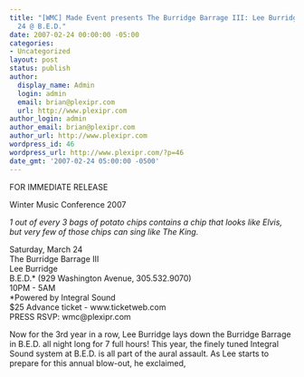```yaml
---
title: "[WMC] Made Event presents The Burridge Barrage III: Lee Burridge - Sat. March
  24 @ B.E.D."
date: 2007-02-24 00:00:00 -05:00
categories:
- Uncategorized
layout: post
status: publish
author:
  display_name: Admin
  login: admin
  email: brian@plexipr.com
  url: http://www.plexipr.com
author_login: admin
author_email: brian@plexipr.com
author_url: http://www.plexipr.com
wordpress_id: 46
wordpress_url: http://www.plexipr.com/?p=46
date_gmt: '2007-02-24 05:00:00 -0500'
---
```


<p>FOR IMMEDIATE RELEASE</p>
<p>Winter Music Conference 2007</p>
<p><i>1 out of every 3 bags of potato chips contains a chip that looks like Elvis, but very few of those chips can sing like The King.<br />
</i></p>
<p>
Saturday, March 24<br />
The Burridge Barrage III<br />
Lee Burridge<br />
B.E.D.* (929 Washington Avenue, 305.532.9070) <br />
10PM - 5AM<br />
*Powered by Integral Sound<br />
$25 Advance ticket - www.ticketweb.com<br />
PRESS RSVP: wmc@plexipr.com </p>
<p>
Now for the 3rd year in a row, Lee Burridge lays down the Burridge Barrage in B.E.D. all night long for 7 full hours!  This year, the finely tuned Integral Sound system at B.E.D. is all part of the aural assault. As Lee starts to prepare for this annual blow-out, he exclaimed, <i></p>
